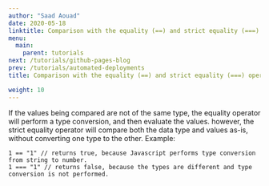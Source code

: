 ```yaml
---
author: "Saad Aouad"
date: 2020-05-18
linktitle: Comparison with the equality (==) and strict equality (===) operator in Javascript
menu:
  main:
    parent: tutorials
next: /tutorials/github-pages-blog
prev: /tutorials/automated-deployments
title: Comparison with the equality (==) and strict equality (===) operator in Javascript

weight: 10
---
```


If the values being compared are not of the same type, the equality operator will perform a type conversion, and then evaluate the values. however, the strict equality operator will compare both the data type and values as-is, without converting one type to the other. Example: 

```
1 == "1" // returns true, because Javascript performs type conversion from string to number.
1 === "1" // returns false, because the types are different and type conversion is not performed.
```
